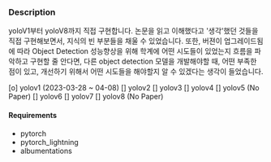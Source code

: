
### Description
yoloV1부터 yoloV8까지 직접 구현합니다. 논문을 읽고 이해했다고 '생각'했던 것들을 직접 구현해보면서, 지식의 빈 부분들을 채울 수 있었습니다. 또한, 버젼이 업그레이드됨에 따라 Object Detection 성능향상을 위해 학계에 어떤 시도들이 있었는지 흐름을 파악하고 구현할 줄 안다면, 다른 object detection 모델을 개발해야할 때, 어떤 부족한 점이 있고, 개선하기 위해서 어떤 시도들을 해야할지 알 수 있겠다는 생각이 들었습니다. 

[o] yolov1 (2023-03-28 ~ 04-08)
[] yolov2
[] yolov3
[] yolov4
[] yolov5 (No Paper)
[] yolov6
[] yolov7
[] yolov8 (No Paper)



#### Requirements
- pytorch
- pytorch_lightning
- albumentations
